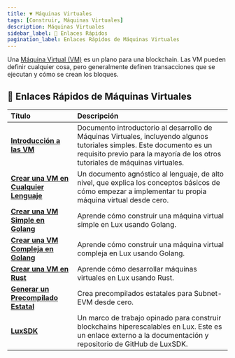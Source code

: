 ```yaml
---
title: ▼ Máquinas Virtuales
tags: [Construir, Máquinas Virtuales]
description: Máquinas Virtuales
sidebar_label: 🔗 Enlaces Rápidos
pagination_label: Enlaces Rápidos de Máquinas Virtuales
---
```


Una [Máquina Virtual (VM)](/learn/lux/virtual-machines) es un plano para una blockchain. Las VM pueden definir cualquier cosa, pero generalmente definen transacciones que se ejecutan y cómo se crean los bloques.

## 🔗 Enlaces Rápidos de Máquinas Virtuales

| Título                                                                                  | Descripción                                                                                                                                                                                              |
| :-------------------------------------------------------------------------------------- | :------------------------------------------------------------------------------------------------------------------------------------------------------------------------------------------------------- |
| [**Introducción a las VM**](/build/vm/intro.md)                                         | Documento introductorio al desarrollo de Máquinas Virtuales, incluyendo algunos tutoriales simples. Este documento es un requisito previo para la mayoría de los otros tutoriales de máquinas virtuales. |
| [**Crear una VM en Cualquier Lenguaje**](/build/vm/create/any-lang-vm.md)               | Un documento agnóstico al lenguaje, de alto nivel, que explica los conceptos básicos de cómo empezar a implementar tu propia máquina virtual desde cero.                                                 |
| [**Crear una VM Simple en Golang**](/build/vm/create/golang-vm-simple.md)               | Aprende cómo construir una máquina virtual simple en Lux usando Golang.                                                                                                                            |
| [**Crear una VM Compleja en Golang**](/build/vm/create/golang-vm-complex.md)            | Aprende cómo construir una máquina virtual compleja en Lux usando Golang.                                                                                                                          |
| [**Crear una VM en Rust**](/build/vm/create/rust-vm.md)                                 | Aprende cómo desarrollar máquinas virtuales en Lux usando Rust.                                                                                                                                    |
| [**Generar un Precompilado Estatal**](/build/vm/evm/intro.md) | Crea precompilados estatales para Subnet-EVM desde cero.                                                                                                                                                 |
| [**LuxSDK**](https://github.com/luxdefi/hypersdk#readme)                             | Un marco de trabajo opinado para construir blockchains hiperescalables en Lux. Este es un enlace externo a la documentación y repositorio de GitHub de LuxSDK.                                   |

